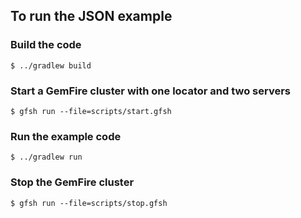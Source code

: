 <!--
  ~ Copyright (c) VMware, Inc. 2023. All rights reserved.
  ~ SPDX-License-Identifier: Apache-2.0
  -->
## To run the JSON example

### Build the code

```
$ ../gradlew build
```

### Start a GemFire cluster with one locator and two servers

```
$ gfsh run --file=scripts/start.gfsh
```

### Run the example code

```
$ ../gradlew run
```

### Stop the GemFire cluster

```
$ gfsh run --file=scripts/stop.gfsh
```